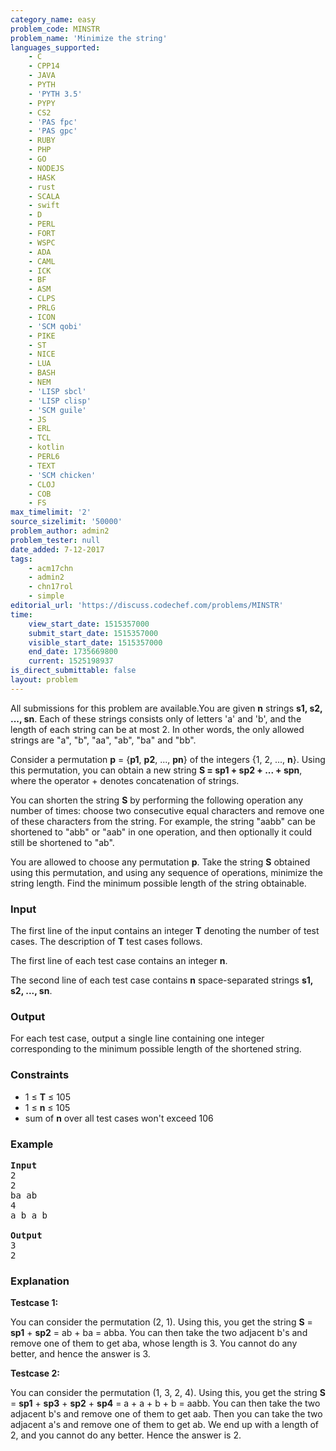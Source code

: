 ```yaml
---
category_name: easy
problem_code: MINSTR
problem_name: 'Minimize the string'
languages_supported:
    - C
    - CPP14
    - JAVA
    - PYTH
    - 'PYTH 3.5'
    - PYPY
    - CS2
    - 'PAS fpc'
    - 'PAS gpc'
    - RUBY
    - PHP
    - GO
    - NODEJS
    - HASK
    - rust
    - SCALA
    - swift
    - D
    - PERL
    - FORT
    - WSPC
    - ADA
    - CAML
    - ICK
    - BF
    - ASM
    - CLPS
    - PRLG
    - ICON
    - 'SCM qobi'
    - PIKE
    - ST
    - NICE
    - LUA
    - BASH
    - NEM
    - 'LISP sbcl'
    - 'LISP clisp'
    - 'SCM guile'
    - JS
    - ERL
    - TCL
    - kotlin
    - PERL6
    - TEXT
    - 'SCM chicken'
    - CLOJ
    - COB
    - FS
max_timelimit: '2'
source_sizelimit: '50000'
problem_author: admin2
problem_tester: null
date_added: 7-12-2017
tags:
    - acm17chn
    - admin2
    - chn17rol
    - simple
editorial_url: 'https://discuss.codechef.com/problems/MINSTR'
time:
    view_start_date: 1515357000
    submit_start_date: 1515357000
    visible_start_date: 1515357000
    end_date: 1735669800
    current: 1525198937
is_direct_submittable: false
layout: problem
---
```

All submissions for this problem are available.You are given **n** strings **s1, s2, ..., sn**. Each of these strings consists only of letters 'a' and 'b', and the length of each string can be at most 2. In other words, the only allowed strings are "a", "b", "aa", "ab", "ba" and "bb".

Consider a permutation **p** = {**p1**, **p2**, ..., **pn**} of the integers {1, 2, ..., **n**}. Using this permutation, you can obtain a new string **S = sp1 + sp2 + ... + spn**, where the operator + denotes concatenation of strings.

You can shorten the string **S** by performing the following operation any number of times: choose two consecutive equal characters and remove one of these characters from the string. For example, the string "aabb" can be shortened to "abb" or "aab" in one operation, and then optionally it could still be shortened to "ab".

You are allowed to choose any permutation **p**. Take the string **S** obtained using this permutation, and using any sequence of operations, minimize the string length. Find the minimum possible length of the string obtainable.

### Input

The first line of the input contains an integer **T** denoting the number of test cases. The description of **T** test cases follows.

The first line of each test case contains an integer **n**.

The second line of each test case contains **n** space-separated strings **s1, s2, ..., sn**.

### Output

For each test case, output a single line containing one integer corresponding to the minimum possible length of the shortened string.

### Constraints

- 1 ≤ **T** ≤ 105
- 1 ≤ **n** ≤ 105
- sum of **n** over all test cases won't exceed 106

### Example

<pre>
<b>Input</b>
2
2
ba ab
4
a b a b

<b>Output</b>
3
2
</pre>
### Explanation

**Testcase 1:**

You can consider the permutation (2, 1). Using this, you get the string **S** = **sp1** + **sp2** = ab + ba = abba. You can then take the two adjacent b's and remove one of them to get aba, whose length is 3. You cannot do any better, and hence the answer is 3.

**Testcase 2:**

You can consider the permutation (1, 3, 2, 4). Using this, you get the string **S** = **sp1** + **sp3** + **sp2** + **sp4** = a + a + b + b = aabb. You can then take the two adjacent b's and remove one of them to get aab. Then you can take the two adjacent a's and remove one of them to get ab. We end up with a length of 2, and you cannot do any better. Hence the answer is 2.
